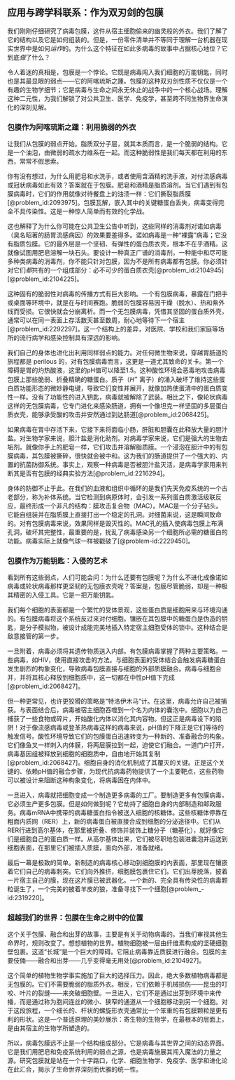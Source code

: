 ## 应用与跨学科联系：作为双刃剑的包膜

我们刚刚仔细研究了病毒包膜，这件从宿主细胞偷来的幽灵般的外衣。我们了解了它的结构以及它是如何组装的。但是，一份零件清单并不等同于理解一台机器在现实世界中是如何*运作*的。为什么这个特征在如此多病毒的故事中占据核心地位？它到底*做*了什么？

令人着迷的真相是，包膜是一个悖论。它既是病毒闯入我们细胞的万能钥匙，同时也是其最显眼的弱点——它的阿喀琉斯之踵。包膜的这种双刃剑性质不仅仅是一个有趣的生物学细节；它是病毒与生命之间永无休止的战争中的一个核心战场。理解这种二元性，为我们解锁了对公共卫生、医学、免疫学，甚至跨不同生物界生命演化的深刻见解。

### 包膜作为阿喀琉斯之踵：利用脆弱的外衣

让我们从包膜的弱点开始。脂质双分子层，就其本质而言，是一个脆弱的结构。它是一个油泡，由微弱的疏水力维系在一起。而这种脆弱性是我们每天都在利用的东西，常常不假思索。

你有没有想过，为什么用肥皂和水洗手，或者使用含酒精的洗手液，对付流感病毒或冠状病毒如此有效？答案就在于包膜。肥皂和酒精是脂质溶剂。当它们遇到有包膜病毒时，它们的作用就像对待餐盘上的油渍一样：它们撕裂脂质膜[@problem_id:2093975]。包膜瓦解，嵌入其中的关键糖蛋白丢失，病毒变得完全不具传染性。这是一种惊人简单而有效的化学战。

这也解释了为什么你可能在公共卫生公告中听到，这些同样的消毒剂对诺如病毒（臭名昭著的肠胃流感病因）的效果要差得多。诺如病毒是一种“裸露”病毒；它没有脂质包膜。它的最外层是一个坚韧、有弹性的蛋白质衣壳，根本不在乎酒精。这就像试图用肥皂溶解一块石头。要设计一种真正广谱的消毒剂，一种能中和尽可能多种类病毒的消毒剂，你不能只针对包膜，因为不是所有病毒都有包膜。你必须针对它们*都*共有的一个组成部分：必不可少的蛋白质衣壳[@problem_id:2104945] [@problem_id:2104225]。

这种固有的脆弱性对病毒的传播方式有巨大影响。一个有包膜病毒，暴露在门把手或桌面等环境中，就是在与时间赛跑。脆弱的包膜容易因干燥（脱水）、热和紫外线而受损。它很快就会分崩离析。而一个无包膜病毒，凭借其坚固的蛋白质外壳，通常可以在同一表面上存活数天甚至数周，耐心地等待下一个宿主[@problem_id:2292297]。这一个结构上的差异，对医院、学校和我们家庭等场所的流行病学和感染控制具有深远的影响。

我们自己的身体也进化出利用同样弱点的能力。对任何微生物来说，穿越胃肠道的旅程都是 perilous 的，对有包膜病毒而言，这更是一道尤其致命的关卡。第一个障碍是胃的灼热酸液，这里的pH值可以降至$1.5$。这种酸性环境会恶毒地攻击病毒包膜上那些脆弱、折叠精确的糖蛋白。质子（$H^+$ 离子）的涌入破坏了维持这些蛋白质功能形态的微妙静电键，导致它们变性并展开，就像加热使蛋清中的蛋白质变性一样。没有了功能性的进入钥匙，病毒就被解除了武装。相比之下，像轮状病毒这样的无包膜病毒，它专门进化来感染肠道，拥有一个像坦克一样坚固的多层蛋白质衣壳，能够承受酸的攻击并安然通过到达肠道[@problem_id:2068425]。

如果病毒在胃中存活下来，它接下来将面临小肠，肝脏和胆囊在此释放大量的胆汁盐。对生物学家来说，胆汁盐是消化助剂。对病毒学家来说，它们是强大的生物去垢剂。就像你手上的肥皂一样，它们攻击并溶解脂质膜。一个浸泡在胆汁中的有包膜病毒，其包膜被撕碎，很快就会被中和。这为我们的肠道提供了一个强大的、内置的抗菌防御系统。事实上，观察一种病毒是否被胆汁盐灭活，是病毒学家用来判断其是否有包膜的经典实验方法[@problem_id:2216294]。

身体的防御不止于此。在我们的血液和组织中循环的是我们先天免疫系统的一个古老部分，称为补体系统。当它检测到病原体时，会引发一系列蛋白质激活级联反应，最终形成一个非凡的结构：膜攻击复合物（MAC）。MAC是一个分子钻头。它能自组装并在脂质膜上直接打出一个稳定的孔洞。对细菌来说，这是瞬间致命的。对有包膜病毒来说，效果同样是毁灭性的。MAC孔的插入使病毒包膜上布满孔洞，破坏其完整性，最重要的是，扰乱了病毒感染另一个细胞所必需的糖蛋白的功能。病毒实际上就像气球一样被戳破了[@problem-id:2229450]。

### 包膜作为万能钥匙：入侵的艺术

看到所有这些弱点，人们可能会问：为什么还要有包膜呢？为什么不进化成像诺如病毒或轮状病毒那样更坚韧的无包膜衣壳呢？答案是，包膜尽管脆弱，却是一种极其精密的入侵工具。它是一把万能钥匙。

我们每个细胞的表面都是一个繁忙的受体景观，这些蛋白质是细胞用来与环境沟通的。有包膜病毒将这个系统反过来对付细胞。镶嵌在其包膜中的糖蛋白是伪造的钥匙，是分子模拟物，被设计成能完美地插入特定宿主细胞受体的锁中。这种结合是敌意接管的第一步。

一旦附着，病毒必须将其遗传物质送入内部。有包膜病毒掌握了两种主要策略。一些病毒，如HIV，使用直接攻击的方法。与细胞表面的受体结合会触发病毒糖蛋白发生剧烈的构象变化，导致病毒包膜直接与细胞的外部质膜融合。病毒与细胞合并，并将其核心释放到细胞质中，这一切都在中性pH值下完成[@problem_id:2068427]。

但一种更常见，也许更狡猾的策略是“特洛伊木马”计。在这里，病毒允许自己被捕获。与表面结合后，病毒被宿主细胞吞噬到一个名为内体的囊泡中。细胞以为自己捕获了一些食物或碎片，开始酸化内体以消化其内容物。但这正是病毒设下的陷阱！对于像流感病毒或登革热病毒这样的病毒来说，pH值的下降正是它们等待的触发信号。酸性环境导致它们的包膜蛋白迅速转变为一种新的、准备融合的构象。它们像鱼叉一样刺入内体膜，将两层膜拉到一起，迫使它们融合。一道门户打开，病毒基因组被释放到细胞的细胞质中，自由地开始其复制[@problem_id:2068427]。细胞自身的消化机制成了其覆灭的关键。正是这个关键的、依赖pH值的融合步骤，为现代抗病毒药物提供了一个主要靶点，这些药物可以被设计来阻断这种构象变化，将病毒困在内体中。

一旦进入，病毒就把细胞变成一个制造更多病毒的工厂。要制造更多有包膜病毒，它必须生产更多包膜。但是如何做到呢？它劫持了细胞自身的内部制造和邮政服务。病毒mRNA中携带的病毒糖蛋白指令被送入细胞的核糖体。这些核糖体停靠在粗面内质网（RER）上，新的病毒蛋白被直接合成到细胞的分泌途径中。它们从RER行进到高尔基体，在那里被折叠、修饰并装饰上糖分子（糖基化），就好像它们是细胞自己的蛋白质一样。从高尔基体出来，它们被尽职地包装进囊泡并运送到细胞表面，在那里它们被插入质膜，面向外部，准备就绪。

最后一幕是极致的简单。新制造的病毒核心移动到细胞膜的内表面，那里现在镶嵌着它们自己的病毒刺突。它们向外推挤，细胞膜包裹住它们。它们出芽脱落，披着一片宿主自己的膜，现在这片膜已被武器化。一个新的、完全具有传染性的病毒颗粒诞生了，一个完美的披着羊皮的狼，准备寻找下一个细胞[@problem_-id:2319220]。

### 超越我们的世界：包膜在生命之树中的位置

这个关于包膜、融合和出芽的故事，主要是有关于动物病毒的。当我们审视其他生命界时，规则改变了。想想植物的世界。植物细胞被一层由纤维素构成的坚硬细胞壁包裹。这道“长城”是一个巨大的障碍。它阻止病毒靠近质膜进行融合。包膜的主要伎倆——融合和出芽——几乎变得毫无用处[@problem_id:2104927]。

这个简单的植物生物学事实施加了巨大的选择压力。因此，绝大多数植物病毒都是无包膜的。它们不需要脆弱的脂质外衣。相反，它们依赖于机械损伤——昆虫的叮咬、叶片的裂缝——来突破细胞壁。一旦进入，它们不是通过出芽到环境中来传播，而是通过称为胞间连丝的微小、狭窄的通道从一个细胞移动到另一个细胞。对于这段旅程，一个细长的、杆状的螺旋形衣壳通常比一个笨重的有包膜颗粒是更有利的形状。这是一个普适原理的美妙展示：寄生物的生物学，在最根本的层面上，是由其宿主的生物学所塑造的。

所以，病毒包膜远不止是一个结构组成部分。它是病毒与其世界之间的动态界面。它是我们用肥皂和免疫系统利用的弱点之源，也是病毒施展其闯入魔法的力量之源。研究包膜就是站在一个十字路口，化学、细胞生物学、免疫学、医学和进化论在此汇合，揭示了生命世界深刻而优雅的统一性。
